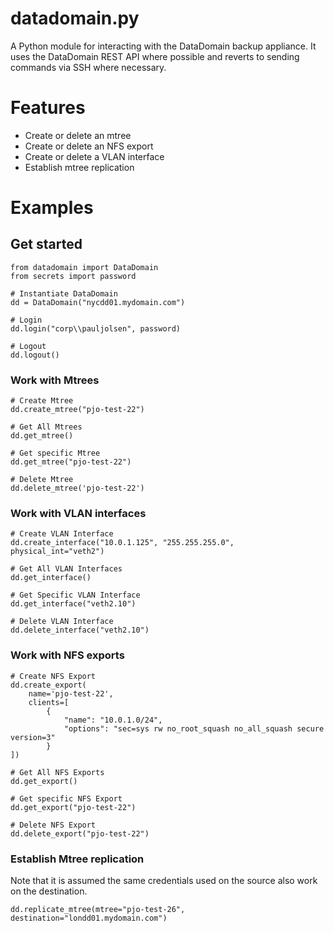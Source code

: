 datadomain.py
=======
A Python module for interacting with the DataDomain backup appliance. It uses the DataDomain REST API where possible 
and reverts to sending commands via SSH where necessary.

# Features 
- Create or delete an mtree
- Create or delete an NFS export
- Create or delete a VLAN interface
- Establish mtree replication


# Examples

## Get started
```
from datadomain import DataDomain
from secrets import password

# Instantiate DataDomain
dd = DataDomain("nycdd01.mydomain.com")

# Login
dd.login("corp\\pauljolsen", password)

# Logout
dd.logout()
```

### Work with Mtrees
```
# Create Mtree
dd.create_mtree("pjo-test-22")

# Get All Mtrees
dd.get_mtree()

# Get specific Mtree
dd.get_mtree("pjo-test-22")

# Delete Mtree
dd.delete_mtree('pjo-test-22')
```

### Work with VLAN interfaces
```
# Create VLAN Interface
dd.create_interface("10.0.1.125", "255.255.255.0", physical_int="veth2")

# Get All VLAN Interfaces
dd.get_interface()

# Get Specific VLAN Interface
dd.get_interface("veth2.10")

# Delete VLAN Interface
dd.delete_interface("veth2.10")
```

### Work with NFS exports
```
# Create NFS Export
dd.create_export(
    name='pjo-test-22', 
    clients=[
        {
            "name": "10.0.1.0/24",
            "options": "sec=sys rw no_root_squash no_all_squash secure version=3"
        }
])

# Get All NFS Exports
dd.get_export()

# Get specific NFS Export 
dd.get_export("pjo-test-22")

# Delete NFS Export
dd.delete_export("pjo-test-22")
```

### Establish Mtree replication
Note that it is assumed the same credentials used on the source also work on the destination.
```
dd.replicate_mtree(mtree="pjo-test-26", destination="londd01.mydomain.com") 

```
